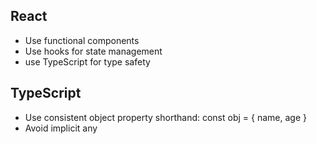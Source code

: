 ## React

- Use functional components
- Use hooks for state management
- use TypeScript for type safety

## TypeScript

- Use consistent object property shorthand: const obj = { name, age }
- Avoid implicit any
